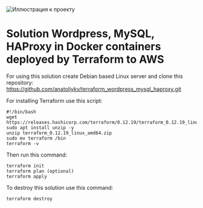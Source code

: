 ![Иллюстрация к проекту](https://raw.githubusercontent.com/adv4000/terraform-lessons/master/terraform.jpg)
# Solution Wordpress, MySQL, HAProxy in Docker containers deployed by Terraform to AWS

For using this solution create Debian based Linux server and clone this repository:
https://github.com/anatoliykv/terraform_wordpress_mysql_haproxy.git

For installing Terraform use this script:
```
#!/bin/bash
wget https://releases.hashicorp.com/terraform/0.12.19/terraform_0.12.19_linux_amd64.zip
sudo apt install unzip -y
unzip terraform_0.12.19_linux_amd64.zip
sudo mv terraform /bin
terraform -v
```
Then run this command:

```
terraform init
terraform plan (optional)
terraform apply
```
To destroy this solution use this command:
```
terraform destroy
```
